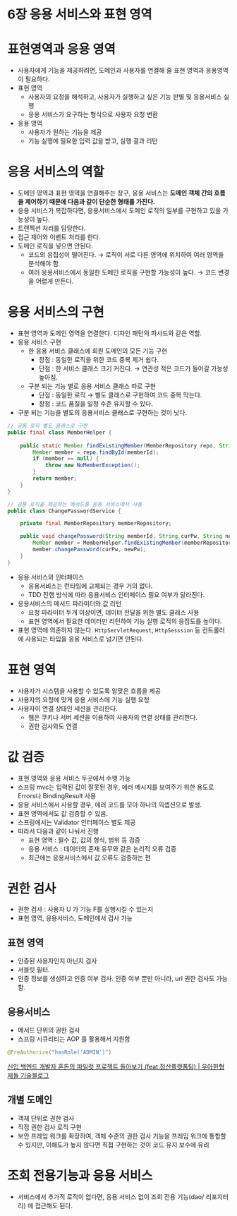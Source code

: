 # 6장 응용 서비스와 표현 영역

# 표현영역과 응용 영역

- 사용자에게 기능을 제공하려면, 도메인과 사용자를 연결해 줄 표현 영역과 응용영역이 필요하다.
- 표현 영역
    - 사용자의 요청을 해석하고, 사용자가 실행하고 싶은 기능 판별 및 응용서비스 실행
    - 응용 서비스가 요구하는 형식으로 사용자 요청 변환
- 응용 영역
    - 사용자가 원하는 기능을 제공
    - 기능 실행에 필요한 입력 값을 받고, 실행 결과 리턴

# 응용 서비스의 역할

- 도메인 영역과 표현 영역을 연결해주는 창구, 응용 서비스는 **도메인 객체 간의 흐름을 제어하기 때문에 다음과 같이 단순한 형태를 가진다.**
- 응용 서비스가 복잡하다면, 응용서비스에서 도메인 로직의 일부를 구현하고 있을 가능성이 높다.
- 트랜젝션 처리를 담당한다.
- 접근 제어와 이벤트 처리를 한다.
- 도메인 로직을 넣으면 안된다.
    - 코드의 응집성이 떨어진다. → 로직이 서로 다른 영역에 위치하여 여러 영역을 분석해야 함
    - 여러 응용서비스에서 동일한 도메인 로직을 구현할 가능성이 높다.  → 코드 변경을 어렵게 만든다.

# 응용 서비스의 구현

- 표현 영역과 도메인 영역을 연결한다. 디자인 패턴의 파사드와 같은 역할.
- 응용 서비스 구현
    - 한 응용 서비스 클래스에 회원 도메인의 모든 기능 구현
        - 장점 : 동일한 로직을 위한 코드 중복 제거 쉽다.
        - 단점 : 한 서비스 클래스 크기 커진다. → 연관성 적은 코드가 들어갈 가능성 높아짐.
    - 구분 되는 기능 별로 응용 서비스 클래스 따로 구현
        - 단점 : 동일한 로직 → 별도 클래스로 구현하여 코드 중복 막는다.
        - 장점 : 코드 품질을 일정 수준 유지할 수 있다.
- 구분 되는 기능을 별도의 응용서비스 클래스로 구현하는 것이 낫다.

```java
// 공통 로직 별도 클래스로 구현
public final class MemberHelper {
	
	public static Member findExistingMember(MemberRepository repo, String memberId) {
		Member member = repo.findById(memberId);
		if (member == null) {
			throw new NoMemberException();
		}
		return member;
	}
}

// 공통 로직을 제공하는 메서드를 응용 서비스에서 사용
public class ChangePasswordService {

	private final MemberRepository memberRepository;

	public void changePassword(String memberId, String curPw, String newPw) {
		Member member = MemberHelper.findExistingMember(memberRepository, memberId);
		member.changePassword(curPw, newPw);	
	}
}
```

- 응용 서비스와 인터페이스
    - 응용서비스는 런타임에 교체되는 경우 거의 없다.
    - TDD 진행 방식에 따라 응용서비스 인터페이스 필요 여부가 달라진다.
- 응용서비스의 메서드 파라미터와 값 리턴
    - 요청 파라미터 두개 이상이면, 데이터 전달을 위한 별도 클래스 사용
    - 표현 영역에서 필요한 데이터만 리턴하여 기능 실행 로직의 응집도를 높이다.
- 표현 영역에 의존하지 않는다. `HttpServletRequest`, `HttpSesssion` 등 컨트롤러에 사용되는 타입을 응용 서비스로 넘기면 안된다.

# 표현 영역

- 사용자가 시스템을 사용할 수 있도록 알맞은 흐름을 제공
- 사용자의 요청에 맞게 응용 서비스에 기능 실행 요청
- 사용자이 연결 상태인 세션을 관리한다.
    - 웹은 쿠키나 서버 세션을 이용하여 사용자의 연결 상태를 관리한다.
    - 권한 검사와도 연결

# 값 검증

- 표현 영역와 응용 서비스 두곳에서 수행 가능
- 스프링 mvc는 입력된 값이 잘못된 경우, 에러 메시지를 보여주기 위한 용도로 Errors나 BindingResult 사용
- 응용 서비스에서 사용할 경우, 에러 코드를 모아 하나의 익셉션으로 발생.
- 표현 영역에서도 값 검증할 수 있음.
- 스프링에서는 Validator 인터페이스 별도 제공
- 따라서 다음과 같이 나눠서 진행
    - 표현 영역 : 필수 값, 값의 형식, 범위 등 검증
    - 응용 서비스 : 데이터의 존재 유무와 같은 논리적 오류 검증
    - 최근에는 응용서비스에서 값 오류도 검증하는 편

# 권한 검사

- 권한 검사 : 사용자 U 가 기능 F를 실행시킬 수 있는지
- 표현 영역, 응용서비스, 도메인에서 검사 가능

## 표현 영역

- 인증된 사용자인지 아닌지 검사
- 서블릿 필터.
- 인증 정보를 생성하고 인증 여부 검사. 인증 여부 뿐만 아니라, url 권한 검사도 가능함.

## 응용서비스

- 메서드 단위의 권한 검사
- 스프링 시큐리티는 AOP 를 활용해서 지원함

```java
@PreAuthorize("hasRole('ADMIN')")
```

[신입 백엔드 개발자 혼돈의 파일럿 프로젝트 돌아보기 (feat.정산플랫폼팀) | 우아한형제들 기술블로그](https://techblog.woowahan.com/7828/#toc-2)

## 개별 도메인

- 객체 단위로 권한 검사
- 직접 권한 검사 로직 구현
- 보안 프레임 워크를 확장하여, 객체 수준의 권한 검사 기능을 프레임 워크에 통합할 수 있지만, 이해도가 높지 않다면 직접 구현하는 것이 코드 유지 보수에 유리

# 조회 전용기능과 응용 서비스

- 서비스에서 추가적 로직이 없다면, 응용 서비스 없이 조회 전용 기능(dao/ 리포지터리) 에 접근해도 된다.
